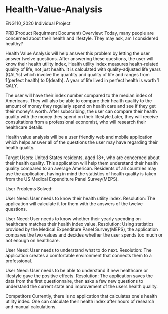 # Health-Value-Analysis
ENG110_2020 Individual Project

PRD(Product Requirment Document)
Overview:
  Today, many people are concerned about their health and lifestyle. They may ask, am I considered healthy?
	
  Health Value Analysis will help answer this problem by letting the user answer twelve questions. After answering these questions, the user will know their health utility index, Health utility index measures health-related quality of  life, not just health. It is calculated with quality-adjusted life years (QALYs) which involve the quantity and quality of life and ranges from 1(perfect health) to 0(death). A year of life lived in perfect health is worth 1 QALY.
	
  The user will have their index number compared to the median index of Americans. They will also be able to compare their health quality to the amount of money they regularly spend on health care and see if they get their money's worth. After subscribing, the user can compare their health quality with the money they spend on their lifestyle.Later,                                                                                                                                                                                                                                            they will receive consultations from a professional economist, who will research their healthcare details.
	
  Health value analysis will be a user friendly web and mobile application which helps answer all of the questions the user may have regarding their health quality.

Target Users:
	United States residents, aged 18+, who are concerned about their health quality. This application will help them understand their health quality compared to an average American. 
	Residents of all countries may use the application, having in mind the statistics of health quality is taken from the US Medical Expenditure Panel Survey(MEPS). 

User Problems Solved:

User Need: User needs to know their health utility index.
Resolution: The application will calculate it for them with the answers of the twelve questions.

User Need: User needs to know whether their yearly spending on healthcare matches their health index value.
Resolution: Using statistics provided by the Medical Expenditure Panel Survey(MEPS), the application compares the two values and decides whether the user spends too much or not enough on healthcare.

User Need: User needs to understand what to do next.
Resolution: The application creates a comfortable environment that connects them to a professional.

User Need: User needs to be able to understand if new healthcare or lifestyle gave the positive effects.
Resolution: The application saves the data from the first questionnaire, then asks a few new questions to understand the current state and improvement of the users health quality.

Competitors
	Currently, there is no application that calculates one's health utility index. One can calculate their health index after hours of research and manual calculations.

